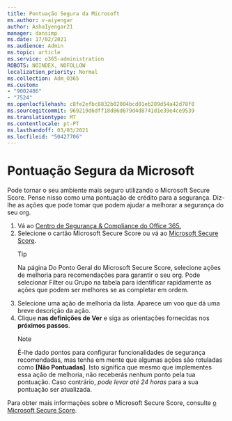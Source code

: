 ```yaml
---
title: Pontuação Segura da Microsoft
ms.author: v-aiyengar
author: AshaIyengar21
manager: dansimp
ms.date: 17/02/2021
ms.audience: Admin
ms.topic: article
ms.service: o365-administration
ROBOTS: NOINDEX, NOFOLLOW
localization_priority: Normal
ms.collection: Adm_O365
ms.custom:
- "9002486"
- "7524"
ms.openlocfilehash: c8fe2efbc8832b02004bcd01eb289d54a42d78f8
ms.sourcegitcommit: 969219d6dff18d86d679d4d8741d1e39e4ce9539
ms.translationtype: MT
ms.contentlocale: pt-PT
ms.lasthandoff: 03/03/2021
ms.locfileid: "50427706"
---
```

# <a name="microsoft-secure-score"></a>Pontuação Segura da Microsoft

Pode tornar o seu ambiente mais seguro utilizando o Microsoft Secure Score. Pense nisso como uma pontuação de crédito para a segurança. Diz-lhe as ações que pode tomar que podem ajudar a melhorar a segurança do seu org.

1. Vá ao [Centro de Segurança & Compliance do Office 365.](https://go.microsoft.com/fwlink/p/?linkid=2077143)
1. Selecione o cartão Microsoft Secure Score ou vá ao [Microsoft Secure Score](https://go.microsoft.com/fwlink/?linkid=2099589).
    > [!TIP]
    >  Na página Do Ponto Geral do Microsoft Secure Score, selecione ações de melhoria para recomendações para garantir o seu org. Pode selecionar Filter ou Grupo na tabela para identificar rapidamente as ações que podem ser melhores se as completar em ordem.
1. Selecione uma ação de melhoria da lista. Aparece um voo que dá uma breve descrição da ação.
1. Clique **nas definições de Ver** e siga as orientações fornecidas nos **próximos passos**.
    > [!NOTE]
    > É-lhe dado pontos para configurar funcionalidades de segurança recomendadas, mas tenha em mente que algumas ações são rotuladas como **[Não Pontuadas]**. Isto significa que mesmo que implementes essa ação de melhoria, não receberás nenhum ponto pela tua pontuação. Caso contrário, *pode levar até 24 horas* para a sua pontuação ser atualizada.

Para obter mais informações sobre o Microsoft Secure Score, consulte [o Microsoft Secure Score](https://go.microsoft.com/fwlink/?linkid=2103077).